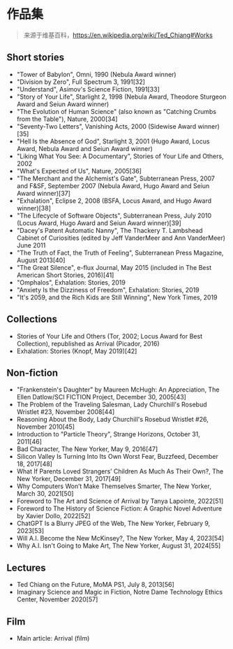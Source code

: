 # 作品集

> 来源于维基百科，https://en.wikipedia.org/wiki/Ted_Chiang#Works

## Short stories
- "Tower of Babylon", Omni, 1990 (Nebula Award winner)
- "Division by Zero", Full Spectrum 3, 1991[32]
- "Understand", Asimov's Science Fiction, 1991[33]
- "Story of Your Life", Starlight 2, 1998 (Nebula Award, Theodore Sturgeon Award and Seiun Award winner)
- "The Evolution of Human Science" (also known as "Catching Crumbs from the Table"), Nature, 2000[34]
- "Seventy-Two Letters", Vanishing Acts, 2000 (Sidewise Award winner)[35]
- "Hell Is the Absence of God", Starlight 3, 2001 (Hugo Award, Locus Award, Nebula Award and Seiun Award winner)
- "Liking What You See: A Documentary", Stories of Your Life and Others, 2002
- "What's Expected of Us", Nature, 2005[36]
- "The Merchant and the Alchemist's Gate", Subterranean Press, 2007 and F&SF, September 2007 (Nebula Award, Hugo Award and Seiun Award winner)[37]
- "Exhalation", Eclipse 2, 2008 (BSFA, Locus Award, and Hugo Award winner)[38]
- "The Lifecycle of Software Objects", Subterranean Press, July 2010 (Locus Award, Hugo Award and Seiun Award winner)[39]
- "Dacey's Patent Automatic Nanny", The Thackery T. Lambshead Cabinet of Curiosities (edited by Jeff VanderMeer and Ann VanderMeer) June 2011
- "The Truth of Fact, the Truth of Feeling", Subterranean Press Magazine, August 2013[40]
- "The Great Silence", e-flux Journal, May 2015 (included in The Best American Short Stories, 2016)[41]
- "Omphalos", Exhalation: Stories, 2019
- "Anxiety Is the Dizziness of Freedom", Exhalation: Stories, 2019
- "It's 2059, and the Rich Kids are Still Winning", New York Times, 2019
## Collections
- Stories of Your Life and Others (Tor, 2002; Locus Award for Best Collection), republished as Arrival (Picador, 2016)
- Exhalation: Stories (Knopf, May 2019)[42]
## Non-fiction
- "Frankenstein's Daughter" by Maureen McHugh: An Appreciation, The Ellen Datlow/SCI FICTION Project, December 30, 2005[43]
- The Problem of the Traveling Salesman, Lady Churchill's Rosebud Wristlet #23, November 2008[44]
- Reasoning About the Body, Lady Churchill's Rosebud Wristlet #26, November 2010[45]
- Introduction to "Particle Theory", Strange Horizons, October 31, 2011[46]
- Bad Character, The New Yorker, May 9, 2016[47]
- Silicon Valley Is Turning Into Its Own Worst Fear, Buzzfeed, December 18, 2017[48]
- What If Parents Loved Strangers’ Children As Much As Their Own?, The New Yorker, December 31, 2017[49]
- Why Computers Won’t Make Themselves Smarter, The New Yorker, March 30, 2021[50]
- Foreword to The Art and Science of Arrival by Tanya Lapointe, 2022[51]
- Foreword to The History of Science Fiction: A Graphic Novel Adventure by Xavier Dollo, 2022[52]
- ChatGPT Is a Blurry JPEG of the Web, The New Yorker, February 9, 2023[53]
- Will A.I. Become the New McKinsey?, The New Yorker, May 4, 2023[54]
- Why A.I. Isn't Going to Make Art, The New Yorker, August 31, 2024[55]
## Lectures
- Ted Chiang on the Future, MoMA PS1, July 8, 2013[56]
- Imaginary Science and Magic in Fiction, Notre Dame Technology Ethics Center, November 2020[57]
## Film
- Main article: Arrival (film)